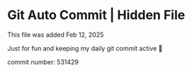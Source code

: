 # Git Auto Commit | Hidden File

This file was added Feb 12, 2025

Just for fun and keeping my daily git commit active 🤪

commit number: 531429
